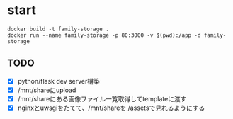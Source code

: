 # start

```
docker build -t family-storage .
docker run --name family-storage -p 80:3000 -v $(pwd):/app -d family-storage
```

## TODO

- [x] python/flask dev server構築
- [x] /mnt/shareにupload
- [x] /mnt/shareにある画像ファイル一覧取得してtemplateに渡す
- [x] nginxとuwsgiをたてて、/mnt/shareを /assetsで見れるようにする
